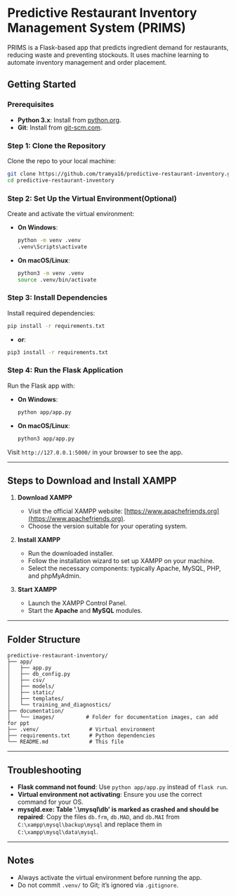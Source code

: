 # Predictive Restaurant Inventory Management System (PRIMS)

PRIMS is a Flask-based app that predicts ingredient demand for restaurants, reducing waste and preventing stockouts. It uses machine learning to automate inventory management and order placement.

## Getting Started

### Prerequisites

- **Python 3.x**: Install from [python.org](https://www.python.org/downloads/).
- **Git**: Install from [git-scm.com](https://git-scm.com/).

### Step 1: Clone the Repository

Clone the repo to your local machine:

```bash
git clone https://github.com/tramya16/predictive-restaurant-inventory.git
cd predictive-restaurant-inventory
```


### Step 2: Set Up the Virtual Environment(Optional)

Create and activate the virtual environment:

- **On Windows**:
  ```bash
  python -m venv .venv
  .venv\Scripts\activate
  ```

- **On macOS/Linux**:
  ```bash
  python3 -m venv .venv
  source .venv/bin/activate
  ```

### Step 3: Install Dependencies

Install required dependencies:

```bash
pip install -r requirements.txt
```
- **or**:

```bash
pip3 install -r requirements.txt
```
### Step 4: Run the Flask Application

Run the Flask app with:

- **On Windows**:
  ```bash
  python app/app.py
  ```

- **On macOS/Linux**:
  ```bash
  python3 app/app.py
  ```

Visit `http://127.0.0.1:5000/` in your browser to see the app.

---

## Steps to Download and Install XAMPP  

1. **Download XAMPP**  
   - Visit the official XAMPP website: [https://www.apachefriends.org](https://www.apachefriends.org).  
   - Choose the version suitable for your operating system.  

2. **Install XAMPP**  
   - Run the downloaded installer.  
   - Follow the installation wizard to set up XAMPP on your machine.  
   - Select the necessary components: typically Apache, MySQL, PHP, and phpMyAdmin.  

3. **Start XAMPP**  
   - Launch the XAMPP Control Panel.  
   - Start the **Apache** and **MySQL** modules.

---

## Folder Structure

```
predictive-restaurant-inventory/
├── app/
│   ├── app.py
│   ├── db_config.py
│   ├── csv/
│   ├── models/
│   ├── static/
│   ├── templates/
│   └── training_and_diagnostics/
├── documentation/
│   └── images/          # Folder for documentation images, can add for ppt
├── .venv/                # Virtual environment
├── requirements.txt      # Python dependencies
└── README.md             # This file

```

---

## Troubleshooting

- **Flask command not found**: Use `python app/app.py` instead of `flask run`.
- **Virtual environment not activating**: Ensure you use the correct command for your OS.
- **mysqld.exe: Table '.\mysql\db' is marked as crashed and should be repaired**: Copy the files `db.frm`, `db.MAD`, and `db.MAI` from `C:\xampp\mysql\backup\mysql` and replace them in `C:\xampp\mysql\data\mysql`. 

---

## Notes

- Always activate the virtual environment before running the app.
- Do not commit `.venv/` to Git; it’s ignored via `.gitignore`.